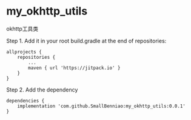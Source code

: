 # my_okhttp_utils
 okhttp工具类

Step 1. Add it in your root build.gradle at the end of repositories:
```
allprojects {
    repositories {
        ...
        maven { url 'https://jitpack.io' }
    }
}
```

Step 2. Add the dependency
```
dependencies {
    implementation 'com.github.SmallBenniao:my_okhttp_utils:0.0.1'
}
```